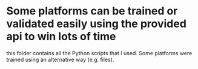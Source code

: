 # Some platforms can be trained or validated easily using the provided api to win lots of time

this folder contains all the Python scripts that I used. Some platforms were trained using an alternative way (e.g. files).
